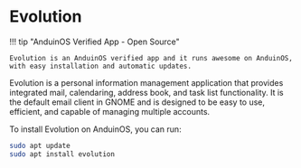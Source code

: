 # Evolution

!!! tip "AnduinOS Verified App - Open Source"

    Evolution is an AnduinOS verified app and it runs awesome on AnduinOS, with easy installation and automatic updates.

Evolution is a personal information management application that provides integrated mail, calendaring, address book, and task list functionality. It is the default email client in GNOME and is designed to be easy to use, efficient, and capable of managing multiple accounts.

To install Evolution on AnduinOS, you can run:

```bash title="Install Evolution"
sudo apt update
sudo apt install evolution
```

